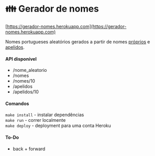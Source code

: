 # 👪 Gerador de nomes

[https://gerador-nomes.herokuapp.com](https://gerador-nomes.herokuapp.com)

Nomes portugueses aleatórios gerados a partir de nomes [próprios](https://github.com/centraldedados/nomes_proprios) e [apelidos](https://github.com/centraldedados/apelidos).

#### API disponível

- /nome_aleatorio
- /nomes  
- /nomes/10  
- /apelidos  
- /apelidos/10  

#### Comandos

``make install`` - instalar dependências  
``make run`` - correr localmente  
``make deploy`` - deployment para uma conta Heroku  

#### To-Do

- back + forward